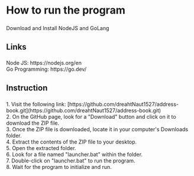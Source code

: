 <h1 align="left">How to run the program</h1>

###

<p align="left">Download and Install NodeJS and GoLang</p>

###

<h2 align="left">Links</h2>

###

<p align="left">Node JS: https://nodejs.org/en<br>Go Programming: https://go.dev/</p>

###

<h2 align="left">Instruction</h2>

###

<p align="left">
    1. Visit the following link: [https://github.com/dreahtNaut1527/address-book.git](https://github.com/dreahtNaut1527/address-book.git)<br>
    2. On the GitHub page, look for a "Download" button and click on it to download the ZIP file.<br>
    3. Once the ZIP file is downloaded, locate it in your computer's Downloads folder.<br>
    4. Extract the contents of the ZIP file to your desktop.<br>
    5. Open the extracted folder.<br>
    6. Look for a file named "launcher.bat" within the folder.<br>
    7. Double-click on "launcher.bat" to run the program.<br>
    8. Wait for the program to initialize and run.<br>
</p>

###